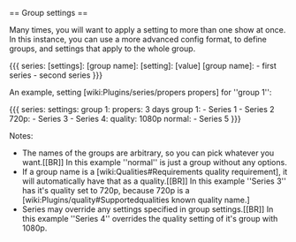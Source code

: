 == Group settings ==

Many times, you will want to apply a setting to more than one show at once. In this instance, you can use a more advanced config format, to define groups, and settings that apply to the whole group.

{{{
series:
  [settings]:
    [group name]:
      [setting]: [value]
  [group name]:
    - first series
    - second series
}}}

An example, setting [wiki:Plugins/series/propers propers] for ''group 1'':

{{{
series:
  settings:
    group 1:
      propers: 3 days
  group 1:
    - Series 1
    - Series 2
  720p:
    - Series 3
    - Series 4:
        quality: 1080p
  normal:
    - Series 5
}}}

Notes:

 * The names of the groups are arbitrary, so you can pick whatever you want.[[BR]]
 In this example ''normal'' is just a group without any options.
 * If a group name is a [wiki:Qualities#Requirements quality requirement], it will automatically have that as a quality.[[BR]]
 In this example ''Series 3'' has it's quality set to 720p, because 720p is a [wiki:Plugins/quality#Supportedqualities known quality name.]
 * Series may override any settings specified in group settings.[[BR]]
 In this example ''Series 4'' overrides the quality setting of it's group with 1080p.